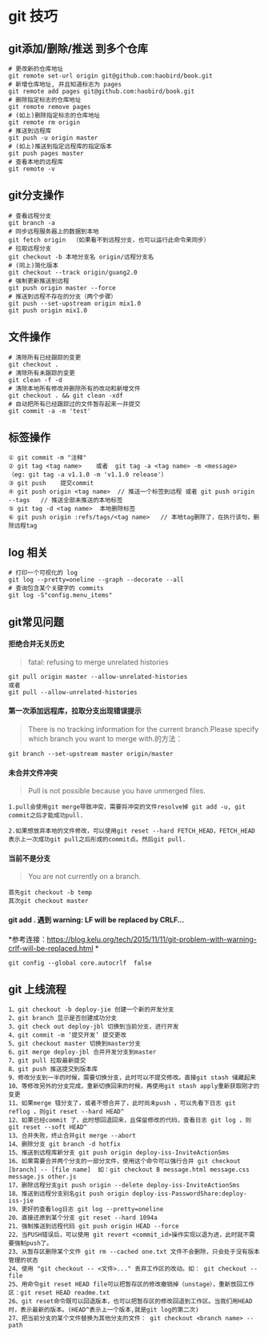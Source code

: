 # git 技巧

## git添加/删除/推送 到多个仓库

```
# 更改新的仓库地址
git remote set-url origin git@github.com:haobird/book.git
# 新增仓库地址, 并且知道标志为 pages
git remote add pages git@github.com:haobird/book.git
# 删除指定标志的仓库地址
git remote remove pages 
# (如上)删除指定标志的仓库地址
git remote rm origin
# 推送到远程库
git push -u origin master
# (如上)推送到指定远程库的指定版本
git push pages master
# 查看本地的远程库
git remote -v

```

## git分支操作

```
# 查看远程分支
git branch -a
# 同步远程服务器上的数据到本地
git fetch origin  （如果看不到远程分支，也可以运行此命令来同步）
# 拉取远程分支
git checkout -b 本地分支名 origin/远程分支名
# (同上)简化版本
git checkout --track origin/guang2.0
# 强制更新推送到远程
git push origin master --force
# 推送到远程不存在的分支（两个步骤）
git push --set-upstream origin mix1.0
git push origin mix1.0

```

## 文件操作

```
# 清除所有已经跟踪的变更
git checkout .
# 清除所有未跟踪的变更
git clean -f -d
# 清除本地所有修改并删除所有的改动和新增文件
git checkout . && git clean -xdf
# 自动把所有已经跟踪过的文件暂存起来一并提交
git commit -a -m 'test'
```

## 标签操作

```
① git commit -m "注释"
② git tag <tag name>    或者  git tag -a <tag name> -m <message>   （eg: git tag -a v1.1.0 -m 'v1.1.0 release'）
③ git push    提交commit
④ git push origin <tag name>  // 推送一个标签到远程 或者 git push origin --tags   // 推送全部未推送的本地标签
⑤ git tag -d <tag name>  本地删除标签
⑥ git push origin :refs/tags/<tag name>   // 本地tag删除了，在执行该句，删除远程tag
```


## log 相关

```
# 打印一个可视化的 log
git log --pretty=oneline --graph --decorate --all
# 查询包含某个关键字的 commits
git log -S"config.menu_items"
```


## git常见问题

#### 拒绝合并无关历史

>  fatal: refusing to merge unrelated histories

```
git pull origin master --allow-unrelated-histories 
或者
git pull --allow-unrelated-histories
```

#### 第一次添加远程库，拉取分支出现错误提示

> There is no tracking information for the current branch.Please specify which branch you want to merge with.的方法：

```
git branch --set-upstream master origin/master
```

#### 未合并文件冲突

> Pull is not possible because you have unmerged files.

```
1.pull会使用git merge导致冲突，需要将冲突的文件resolve掉 git add -u, git commit之后才能成功pull.

2.如果想放弃本地的文件修改，可以使用git reset --hard FETCH_HEAD，FETCH_HEAD表示上一次成功git pull之后形成的commit点。然后git pull.
```

#### 当前不是分支

> You are not currently on a branch.

```
首先git checkout -b temp
其次git checkout master
```

#### git add . 遇到 warning: LF will be replaced by CRLF…

*参考连接：https://blog.kelu.org/tech/2015/11/11/git-problem-with-warning-crlf-will-be-replaced.html *

```
git config --global core.autocrlf  false
```





## git 上线流程

```
1、git checkout -b deploy-jie 创建一个新的开发分支
2、git branch 显示是否创建成功分支
3、git check out deploy-jbl 切换到当前分支，进行开发
4、git commit -m ‘提交开发’ 提交更改
5、git checkout master 切换到master分支
6、git merge deploy-jbl 合并开发分支到master
7、git pull 拉取最新提交
8、git push 推送提交到版本库
9、修改分支到一半的时候，需要切换分支，此时可以不提交修改。直接git stash 储藏起来
10、等修改另外的分支完成，重新切换回来的时候，再使用git stash apply重新获取刚才的变更
11、如果merge 错分支了，或者不想合并了，此时尚未push ，可以先看下日志 git reflog ，则git reset --hard HEAD^
12、如果已经commit 了，此时想回退回来，且保留修改的代码，查看日志 git log ，则git reset --soft HEAD^
13、合并失败，终止合并git merge --abort
14、删除分支 git branch -d hotfix
15、推送到远程库新分支 git push origin deploy-iss-InviteActionSms
16、如果需要合并两个分支的一部分文件，使用这个命令可以强行合并 git checkout [branch] -- [file name]  如：git checkout B message.html message.css message.js other.js
17、删除远程分支git push origin --delete deploy-iss-InviteActionSms
18、推送到远程分支别名git push origin deploy-iss-PasswordShare:deploy-iss-jie
19、更好的查看log日志 git log --pretty=oneline
20、直接还原到某个分支 git reset --hard 1094a
21、强制推送到远程代码 git push origin HEAD --force
22、当PUSH错误后，可以使用 git revert <commit_id>操作实现以退为进，此时就不需要强制push了。
23、从暂存区删除某个文件 git rm --cached one.txt 文件不会删除，只会处于没有版本管理的状态
24、使用 "git checkout -- <文件>..." 丢弃工作区的改动。如： git checkout -- file
25、用命令git reset HEAD file可以把暂存区的修改撤销掉（unstage），重新放回工作区：git reset HEAD readme.txt
26、git reset命令既可以回退版本，也可以把暂存区的修改回退到工作区。当我们用HEAD时，表示最新的版本。(HEAD^表示上一个版本,就是git log的第二次)
27、把当前分支的某个文件替换为其他分支的文件： git checkout <branch name> -- path
```